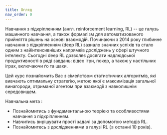 ```yaml
---
title: Огляд
nav_order: 0
---
```



Навчання з пiдкрiпленням (англ. reinforcement learning, RL) -- це галузь машинного навчання, а
також формалiзм для автоматизованого прийняття рiшень на основi взаємодiй. Починаючи з 2014
року глибинне навчання з пiдкрiпленням (deep RL) зазнало значних успіхів та стало одним з найiнтенсивнiших напрямкiв
дослiджень у сферi штучного iнтелекту. Сьогоднi deep RL дозволяє досягати надлюдської
продуктивностi в рядi завдань: вiдео iгри, покер, а також у настiльних iграх, включаючи ґо та
шахи.

Цей курс познайомить Вас з сiмейством статистичних алгоритмiв, якi вивчають оптимальну
стратегiю, метою якої є максимiзацiя загальної винагороди, отриманої агентом при взаємодiї
з навколишнiм середовищем.

Навчальна мета
: 
- Познайомитись з фундаментальною теорією та особливостями навчання з підкріпленням.
- Навчитись вирішувати прості задачі за допомогою методів RL.	 
- Познайомитесь з дослідженнями в галузі RL (≤ останні 10 років).